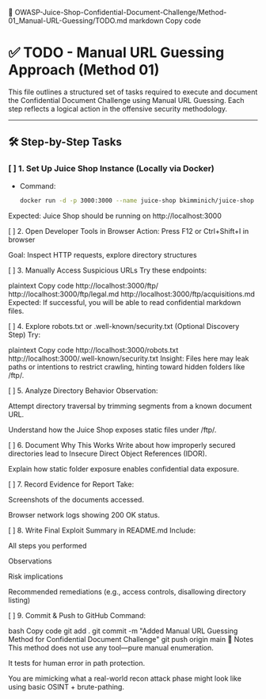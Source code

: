 📁 OWASP-Juice-Shop-Confidential-Document-Challenge/Method-01_Manual-URL-Guessing/TODO.md
markdown
Copy code
# ✅ TODO - Manual URL Guessing Approach (Method 01)

This file outlines a structured set of tasks required to execute and document the Confidential Document Challenge using Manual URL Guessing. Each step reflects a logical action in the offensive security methodology.

---

## 🛠️ Step-by-Step Tasks

### [ ] 1. Set Up Juice Shop Instance (Locally via Docker)
- Command:
  ```bash
  docker run -d -p 3000:3000 --name juice-shop bkimminich/juice-shop
Expected: Juice Shop should be running on http://localhost:3000

[ ] 2. Open Developer Tools in Browser
Action: Press F12 or Ctrl+Shift+I in browser

Goal: Inspect HTTP requests, explore directory structures

[ ] 3. Manually Access Suspicious URLs
Try these endpoints:

plaintext
Copy code
http://localhost:3000/ftp/
http://localhost:3000/ftp/legal.md
http://localhost:3000/ftp/acquisitions.md
Expected: If successful, you will be able to read confidential markdown files.

[ ] 4. Explore robots.txt or .well-known/security.txt (Optional Discovery Step)
Try:

plaintext
Copy code
http://localhost:3000/robots.txt
http://localhost:3000/.well-known/security.txt
Insight: Files here may leak paths or intentions to restrict crawling, hinting toward hidden folders like /ftp/.

[ ] 5. Analyze Directory Behavior
Observation:

Attempt directory traversal by trimming segments from a known document URL.

Understand how the Juice Shop exposes static files under /ftp/.

[ ] 6. Document Why This Works
Write about how improperly secured directories lead to Insecure Direct Object References (IDOR).

Explain how static folder exposure enables confidential data exposure.

[ ] 7. Record Evidence for Report
Take:

Screenshots of the documents accessed.

Browser network logs showing 200 OK status.

[ ] 8. Write Final Exploit Summary in README.md
Include:

All steps you performed

Observations

Risk implications

Recommended remediations (e.g., access controls, disallowing directory listing)

[ ] 9. Commit & Push to GitHub
Command:

bash
Copy code
git add .
git commit -m "Added Manual URL Guessing Method for Confidential Document Challenge"
git push origin main
📌 Notes
This method does not use any tool—pure manual enumeration.

It tests for human error in path protection.

You are mimicking what a real-world recon attack phase might look like using basic OSINT + brute-pathing.
